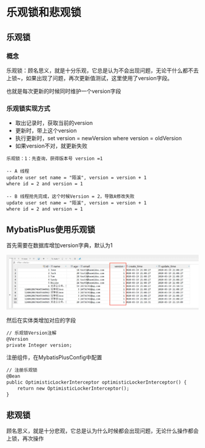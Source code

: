 # 乐观锁和悲观锁

## 乐观锁

### 概念

乐观锁：顾名思义，就是十分乐观，它总是认为不会出现问题，无论干什么都不去上锁~，如果出现了问题，再次更新值测试，这里使用了version字段。

也就是每次更新的时候同时维护一个version字段

### 乐观锁实现方式

- 取出记录时，获取当前的version
- 更新时，带上这个version
- 执行更新时，set version = newVersion where version = oldVersion
- 如果version不对，就更新失败

```
乐观锁：1：先查询，获得版本号 version =1

-- A 线程
update user set name = "陌溪", version = version + 1 
where id = 2 and version = 1

-- B 线程抢先完成，这个时候Version = 2，导致A修改失败
update user set name = "陌溪", version = version + 1 
where id = 2 and version = 1
```

## MybatisPlus使用乐观锁

首先需要在数据库增加version字典，默认为1


![image-20200329172158610](images/image-20200329172158610.png)

然后在实体类增加对应的字段

```
// 乐观锁Version注解
@Version
private Integer version;
```

注册组件，在MybatisPlusConfig中配置

```
// 注册乐观锁
@Bean
public OptimisticLockerInterceptor optimisticLockerInterceptor() {
	return new OptimisticLockerInterceptor();
}
```



## 悲观锁

顾名思义，就是十分悲观，它总是认为什么时候都会出现问题，无论什么操作都会上锁，再次操作